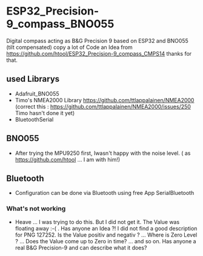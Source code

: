 # ESP32_Precision-9_compass_BNO055
Digital compass acting as B&G Precision 9 based on ESP32 and BNO055 (tilt compensated)
copy a lot of Code an Idea from https://github.com/htool/ESP32_Precision-9_compass_CMPS14 thanks for that.

## used Librarys 
- Adafruit_BNO055
- Timo's NMEA2000 Library https://github.com/ttlappalainen/NMEA2000
  (correct this : https://github.com/ttlappalainen/NMEA2000/issues/250 Timo hasn't done it yet)
- BluetoothSerial

## BNO055
- After trying the MPU9250 first, Iwasn't happy with the noise level. ( as https://github.com/htool ... I am with him!)

## Bluetooth
- Configuration can be done via Bluetooth using free App SerialBluetooth

### What's not working
  - Heave ... I was trying to do this. But I did not get it. The Value was floating away :-(   . Has anyone an Idea ?!
    I did not find a good description for PNG 127252. Is the Value positiv and negativ ? ... Where is Zero Level ? ... 
    Does the Value come up to Zero in time? ... and so on.
    Has anyone a real B&G Precision-9 and can describe what it does?
    
